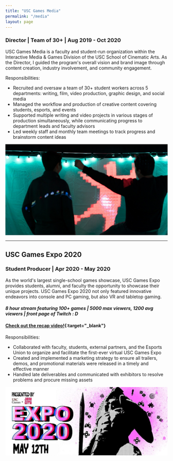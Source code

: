 ```yaml
---
title: "USC Games Media"
permalink: "/media"
layout: page
---
```


### <orange>Director</orange> | <orange>Team of 30+</orange> | <olive>Aug 2019 - Oct 2020</olive>

USC Games Media is a faculty and student-run organization within the Interactive Media & Games Division of the USC School of Cinematic Arts. As the Director, I guided the program's overall vision and brand image through content creation, industry involvement, and community engagement.

Responsibilities:
* Recruited and oversaw a team of 30+ student workers across 5 departments: writing, film, video production, graphic design, and social media
* Managed the workflow and production of creative content covering students, esports, and events
* Supported multiple writing and video projects in various stages of production simultaneously, while communicating progress to department leads and faculty advisors
* Led weekly staff and monthly team meetings to track progress and brainstorm content ideas
 
![expo](/assets/images/expo.png)
 
---
 
## USC Games Expo 2020
### <orange>Student Producer</orange> | <olive>Apr 2020 - May 2020</olive>
 
As the world's largest single-school games showcase, USC Games Expo provides students, alumni, and faculty the opportunity to showcase their unique projects. USC Games Expo 2020 not only featured innovative endeavors into console and PC gaming, but also VR and tabletop gaming.
 
#### _8 hour stream featuring 100+ games | 5000 max viewers, 1200 avg viewers | front page of Twitch : D_
 
#### [<b>Check out the recap video!</b>](https://youtu.be/FLs2rY4QWE4){:target="_blank"}
 
Responsibilities:
* Collaborated with faculty, students, external partners, and the Esports Union to organize and facilitate the first-ever virtual USC Games Expo
* Created and implemented a marketing strategy to ensure all trailers, demos, and promotional materials were released in a timely and effective manner
* Handled late deliverables and communicated with exhibitors to resolve problems and procure missing assets
  
![expo2020](/assets/images/expo2020.png)